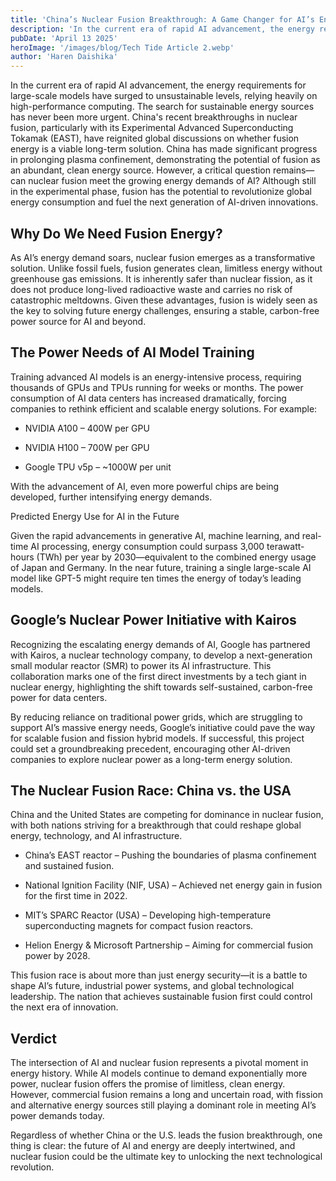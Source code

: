 ```yaml
---
title: 'China’s Nuclear Fusion Breakthrough: A Game Changer for AI’s Energy Demands?'
description: 'In the current era of rapid AI advancement, the energy requirements for large-scale models have surged to unsustainable levels, relying heavily on high-performance computing.'
pubDate: 'April 13 2025'
heroImage: '/images/blog/Tech Tide Article 2.webp'
author: 'Haren Daishika'
---
```


In the current era of rapid AI advancement, the energy requirements for large-scale models have surged to unsustainable levels, relying heavily on high-performance computing. The search for sustainable energy sources has never been more urgent. China's recent breakthroughs in nuclear fusion, particularly with its Experimental Advanced Superconducting Tokamak (EAST), have reignited global discussions on whether fusion energy is a viable long-term solution. China has made significant progress in prolonging plasma confinement, demonstrating the potential of fusion as an abundant, clean energy source. However, a critical question remains—can nuclear fusion meet the growing energy demands of AI? Although still in the experimental phase, fusion has the potential to revolutionize global energy consumption and fuel the next generation of AI-driven innovations.


## Why Do We Need Fusion Energy?

As AI’s energy demand soars, nuclear fusion emerges as a transformative solution. Unlike fossil fuels, fusion generates clean, limitless energy without greenhouse gas emissions. It is inherently safer than nuclear fission, as it does not produce long-lived radioactive waste and carries no risk of catastrophic meltdowns. Given these advantages, fusion is widely seen as the key to solving future energy challenges, ensuring a stable, carbon-free power source for AI and beyond.


## The Power Needs of AI Model Training

Training advanced AI models is an energy-intensive process, requiring thousands of GPUs and TPUs running for weeks or months. The power consumption of AI data centers has increased dramatically, forcing companies to rethink efficient and scalable energy solutions. For example:

- NVIDIA A100 – 400W per GPU

- NVIDIA H100 – 700W per GPU

- Google TPU v5p – ~1000W per unit

With the advancement of AI, even more powerful chips are being developed, further intensifying energy demands.

Predicted Energy Use for AI in the Future

Given the rapid advancements in generative AI, machine learning, and real-time AI processing, energy consumption could surpass 3,000 terawatt-hours (TWh) per year by 2030—equivalent to the combined energy usage of Japan and Germany. In the near future, training a single large-scale AI model like GPT-5 might require ten times the energy of today’s leading models.

## Google’s Nuclear Power Initiative with Kairos

Recognizing the escalating energy demands of AI, Google has partnered with Kairos, a nuclear technology company, to develop a next-generation small modular reactor (SMR) to power its AI infrastructure. This collaboration marks one of the first direct investments by a tech giant in nuclear energy, highlighting the shift towards self-sustained, carbon-free power for data centers.

By reducing reliance on traditional power grids, which are struggling to support AI’s massive energy needs, Google’s initiative could pave the way for scalable fusion and fission hybrid models. If successful, this project could set a groundbreaking precedent, encouraging other AI-driven companies to explore nuclear power as a long-term energy solution.

## The Nuclear Fusion Race: China vs. the USA

China and the United States are competing for dominance in nuclear fusion, with both nations striving for a breakthrough that could reshape global energy, technology, and AI infrastructure.

- China’s EAST reactor – Pushing the boundaries of plasma confinement and sustained fusion.

- National Ignition Facility (NIF, USA) – Achieved net energy gain in fusion for the first time in 2022.

- MIT’s SPARC Reactor (USA) – Developing high-temperature superconducting magnets for compact fusion reactors.

- Helion Energy & Microsoft Partnership – Aiming for commercial fusion power by 2028.

This fusion race is about more than just energy security—it is a battle to shape AI’s future, industrial power systems, and global technological leadership. The nation that achieves sustainable fusion first could control the next era of innovation.


## Verdict

The intersection of AI and nuclear fusion represents a pivotal moment in energy history. While AI models continue to demand exponentially more power, nuclear fusion offers the promise of limitless, clean energy. However, commercial fusion remains a long and uncertain road, with fission and alternative energy sources still playing a dominant role in meeting AI’s power demands today.

Regardless of whether China or the U.S. leads the fusion breakthrough, one thing is clear: the future of AI and energy are deeply intertwined, and nuclear fusion could be the ultimate key to unlocking the next technological revolution.